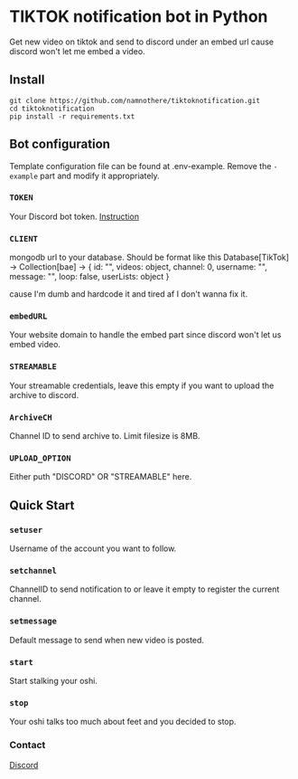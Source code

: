 # TIKTOK notification bot in Python

Get new video on tiktok and send to discord under an embed url cause discord won't let me embed a video.

## Install
```
git clone https://github.com/namnothere/tiktoknotification.git
cd tiktoknotification
pip install -r requirements.txt
```
## Bot configuration

Template configuration file can be found at .env-example. Remove the `-example` part and modify it appropriately.

### `TOKEN`

Your Discord bot token. [Instruction](https://www.writebots.com/discord-bot-token/)

### `CLIENT`

mongodb url to your database. Should be format like this Database[TikTok] -> Collection[bae] -> {
    id: "",
    videos: object,
    channel: 0,
    username: "",
    message: "",
    loop: false,
    userLists: object
}

cause I'm dumb and hardcode it and tired af I don't wanna fix it.

### `embedURL`

Your website domain to handle the embed part since discord won't let us embed video.

### `STREAMABLE`

Your streamable credentials, leave this empty if you want to upload the archive to discord.

### `ArchiveCH`

Channel ID to send archive to. Limit filesize is 8MB.

### `UPLOAD_OPTION`

Either puth "DISCORD" OR "STREAMABLE" here.

## Quick Start

### `setuser`

Username of the account you want to follow.

### `setchannel`

ChannelID to send notification to or leave it empty to register the current channel.

### `setmessage`

Default message to send when new video is posted.

### `start`

Start stalking your oshi.

### `stop`

Your oshi talks too much about feet and you decided to stop.

### Contact 
[Discord](https:/youtu.be/dQw4w9WgXcQ)
